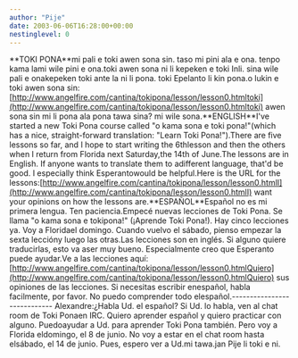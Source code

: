 ```yaml
---
author: "Pije"
date: 2003-06-06T16:28:00+00:00
nestinglevel: 0
---
```

\*\*TOKI PONA\*\*mi pali e toki awen sona sin. taso mi pini ala e ona. tenpo kama lami wile pini e ona.toki awen sona ni li kepeken e toki Inli. sina wile pali e onakepeken toki ante la ni li pona. toki Epelanto li kin pona.o lukin e toki awen sona sin:[http://www.angelfire.com/cantina/tokipona/lesson/lesson0.htmltoki](http://www.angelfire.com/cantina/tokipona/lesson/lesson0.htmltoki) awen sona sin mi li pona ala pona tawa sina? mi wile sona.\*\*ENGLISH\*\*I've started a new Toki Pona course called "o kama sona e toki pona!"(which has a nice, straight-forward translation: "Learn Toki Pona!").There are five lessons so far, and I hope to start writing the 6thlesson and then the others when I return from Florida next Saturday,the 14th of June.The lessons are in English. If anyone wants to translate them to adifferent language, that'd be good. I especially think Esperantowould be helpful.Here is the URL for the lessons:[http://www.angelfire.com/cantina/tokipona/lesson/lesson0.htmlI](http://www.angelfire.com/cantina/tokipona/lesson/lesson0.htmlI) want your opinions on how the lessons are.\*\*ESPAÑOL\*\*Español no es mi primera lengua. Ten paciencia.Empecé nuevas lecciones de Toki Pona. Se llama "o kama sona e tokipona!" (¡Aprende Toki Pona!). Hay cinco lecciones ya. Voy a Floridael domingo. Cuando vuelvo el sábado, pienso empezar la sexta leccióny luego las otras.Las lecciones son en inglés. Si alguno quiere traducirlas, esto va aser muy bueno. Especialmente creo que Esperanto puede ayudar.Ve a las lecciones aquí:[http://www.angelfire.com/cantina/tokipona/lesson/lesson0.htmlQuiero](http://www.angelfire.com/cantina/tokipona/lesson/lesson0.htmlQuiero) sus opiniones de las lecciones. Si necesitas escribir enespañol, habla facilmente, por favor. No puedo comprender todo elespañol.----------------------------
Alexandre:¿Habla Ud. el español? Si Ud. lo habla, ven al chat room de Toki Ponaen IRC. Quiero aprender español y quiero practicar con alguno. Puedoayudar a Ud. para aprender Toki Pona también. Pero voy a Florida eldomingo, el 8 de junio. No voy a estar en el chat room hasta elsábado, el 14 de junio. Pues, espero ver a Ud.mi tawa.jan Pije li toki e ni.